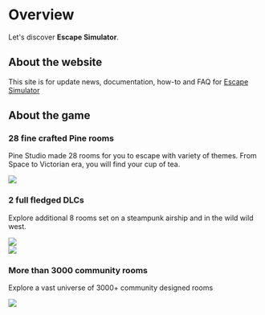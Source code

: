 # Overview

Let's discover **Escape Simulator**.

## About the website

This site is for update news, documentation, how-to and FAQ for [Escape Simulator](https://store.steampowered.com/app/1435790/Escape_Simulator/)



## About the game

### 28 fine crafted Pine rooms

Pine Studio made 28 rooms for you to escape with variety of themes.
From Space to Victorian era, you will find your cup of tea.
<div className="article-card">
    <img src={require('./img/ES_compilation_screen.png').default}/>
</div>

### 2 full fledged DLCs

Explore additional 8 rooms set on a steampunk airship and in the wild wild west. 
<div className="article-card" style={{float:'left'}}>
    <img src={require('./img/bannerDlc1.png').default}/>
</div>
<div className="article-card" style={{float:'left'}}>
    <img src={require('./img/bannerDlc2.png').default}/>
</div>

<div style={{clear:'left'}}/>

### More than 3000 community rooms

Explore a vast universe of 3000+ community designed rooms
<div className="article-card">
    <img src={require('./img/ES_Community-Made_rooms.png').default}/>
</div>